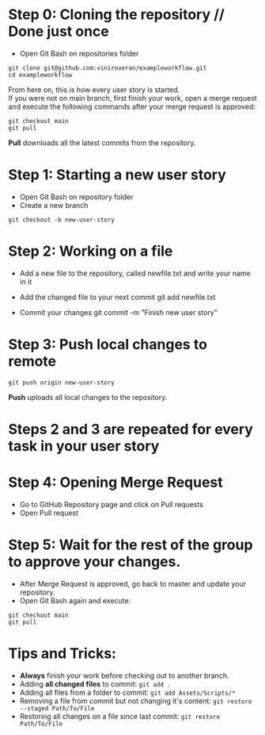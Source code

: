 # Step 0: Cloning the repository // Done just once
- Open Git Bash on repositories folder

```
git clone git@github.com:viniroveran/exampleworkflow.git
cd exampleworkflow
```
From here on, this is how every user story is started.  
If you were not on main branch, first finish your work, open a merge request and execute the following commands after your merge request is approved:  
```
git checkout main
git pull
```
**Pull** downloads all the latest commits from the repository.

# Step 1: Starting a new user story
- Open Git Bash on repository folder
- Create a new branch

```
git checkout -b new-user-story
```

# Step 2: Working on a file
- Add a new file to the repository, called newfile.txt and write your name in it
- Add the changed file to your next commit
	git add newfile.txt

- Commit your changes
	git commit -m "Finish new user story"

# Step 3: Push local changes to remote
```
git push origin new-user-story
```
**Push** uploads all local changes to the repository.

# Steps 2 and 3 are repeated for every task in your user story

# Step 4: Opening Merge Request
- Go to GitHub Repository page and click on Pull requests
- Open Pull request

# Step 5: Wait for the rest of the group to approve your changes.
- After Merge Request is approved, go back to master and update your repository.
- Open Git Bash again and execute:
```
git checkout main
git pull
```

# Tips and Tricks:
- **Always** finish your work before checking out to another branch.
- Adding **all changed files** to commit:
	`git add .`
- Adding all files from a folder to commit:
	`git add Assets/Scripts/*`
- Removing a file from commit but not changing it's content:
    `git restore --staged Path/To/File`
- Restoring all changes on a file since last commit:
    `git restore Path/To/File`
